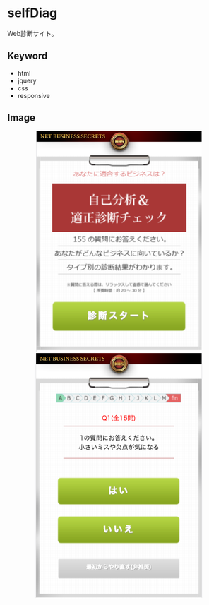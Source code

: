 # selfDiag
Web診断サイト。

## Keyword
- html
- jquery
- css
- responsive

## Image

<p style="text-align:center" align="center">
<img src="https://raw.githubusercontent.com/lius55/selfDiag/master/r1.png" />
<img src="https://raw.githubusercontent.com/lius55/selfDiag/master/r2.png" />
</p>
